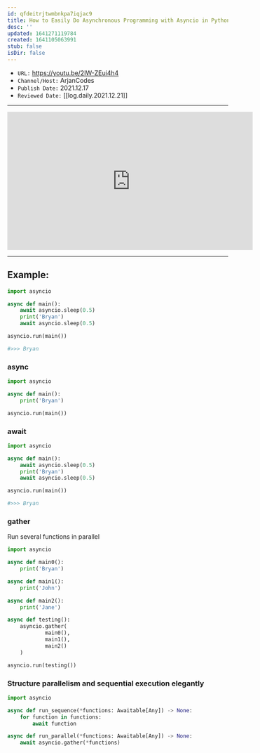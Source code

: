 ```yaml
---
id: qfdeitrjtwmbnkpa7iqjac9
title: How to Easily Do Asynchronous Programming with Asyncio in Python
desc: ''
updated: 1641271119784
created: 1641105063991
stub: false
isDir: false
---
```



- `URL:` <https://youtu.be/2IW-ZEui4h4>
- `Channel/Host:` ArjanCodes
- `Publish Date:` 2021.12.17
- `Reviewed Date:` [[log.daily.2021.12.21]]

---

<center><iframe width="560" height="315" src="https://www.youtube.com/embed/2IW-ZEui4h4" frameborder="0" allow="accelerometer; autoplay; encrypted-media; gyroscope; picture-in-picture" allowfullscreen></iframe></center>

---

## Example:

```python
import asyncio

async def main():
	await asyncio.sleep(0.5)
	print('Bryan')
	await asyncio.sleep(0.5)

asyncio.run(main())

#>>> Bryan
```

### async

```python
import asyncio

async def main():
	print('Bryan')

asyncio.run(main())
```

### await

```python
import asyncio

async def main():
	await asyncio.sleep(0.5)
	print('Bryan')
	await asyncio.sleep(0.5)

asyncio.run(main())

#>>> Bryan
```

### gather

Run several functions in parallel

```python
import asyncio

async def main0():
	print('Bryan')

async def main1():
	print('John')

async def main2():
	print('Jane')

async def testing():
    asyncio.gather(
            main0(),
            main1(),
            main2()
    )

asyncio.run(testing())

```

### Structure parallelism and sequential execution elegantly

```python
import asyncio

async def run_sequence(*functions: Awaitable[Any]) -> None:
	for function in functions:
		await function

async def run_parallel(*functions: Awaitable[Any]) -> None:
	await asyncio.gather(*functions)

```


